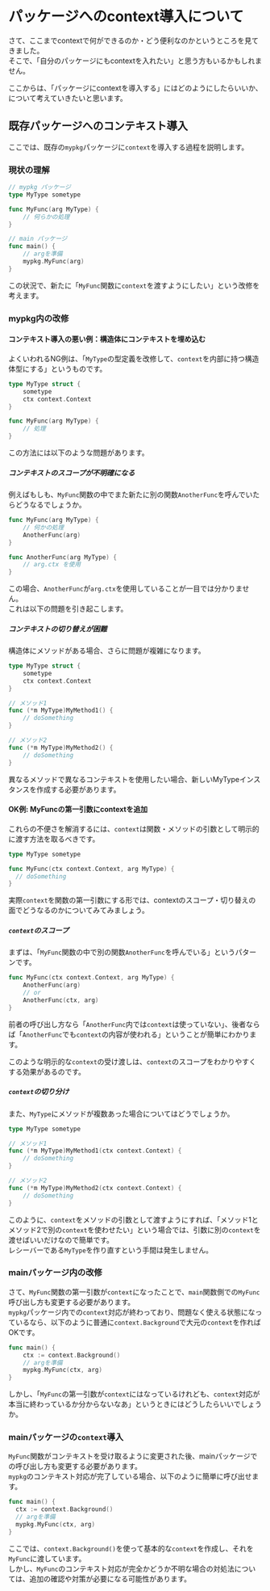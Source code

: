 # パッケージへのcontext導入について
さて、ここまでcontextで何ができるのか・どう便利なのかというところを見てきました。  
そこで、「自分のパッケージにもcontextを入れたい」と思う方もいるかもしれません。  

ここからは、「パッケージにcontextを導入する」にはどのようにしたらいいか、について考えていきたいと思います。  

## 既存パッケージへのコンテキスト導入
ここでは、既存の`mypkg`パッケージに`context`を導入する過程を説明します。  

### 現状の理解

```go
// mypkg パッケージ
type MyType sometype

func MyFunc(arg MyType) {
    // 何らかの処理
}
```

```go
// main パッケージ
func main() {
    // argを準備
    mypkg.MyFunc(arg)
}
```

この状況で、新たに「`MyFunc`関数に`context`を渡すようにしたい」という改修を考えます。  

### mypkg内の改修
#### コンテキスト導入の悪い例：構造体にコンテキストを埋め込む
よくいわれるNG例は、「`MyType`の型定義を改修して、`context`を内部に持つ構造体型にする」というものです。  

```go
type MyType struct {
    sometype
    ctx context.Context
}

func MyFunc(arg MyType) {
    // 処理
}
```

この方法には以下のような問題があります。

##### コンテキストのスコープが不明確になる

例えばもしも、`MyFunc`関数の中でまた新たに別の関数`AnotherFunc`を呼んでいたらどうなるでしょうか。  

```go
func MyFunc(arg MyType) {
    // 何かの処理
    AnotherFunc(arg)
}

func AnotherFunc(arg MyType) {
    // arg.ctx を使用
}
```

この場合、`AnotherFunc`が`arg.ctx`を使用していることが一目では分かりません。  
これは以下の問題を引き起こします。  

##### コンテキストの切り替えが困難
構造体にメソッドがある場合、さらに問題が複雑になります。  

```go
type MyType struct {
	sometype
	ctx context.Context
}

// メソッド1
func (*m MyType)MyMethod1() {
	// doSomething
}

// メソッド2
func (*m MyType)MyMethod2() {
	// doSomething
}
```

異なるメソッドで異なるコンテキストを使用したい場合、新しいMyTypeインスタンスを作成する必要があります。  

#### OK例: MyFuncの第一引数にcontextを追加
これらの不便さを解消するには、`context`は関数・メソッドの引数として明示的に渡す方法を取るべきです。  

```go
type MyType sometype

func MyFunc(ctx context.Context, arg MyType) {
  // doSomething
}
```

実際`context`を関数の第一引数にする形では、contextのスコープ・切り替えの面でどうなるのかについてみてみましょう。  

##### `context`のスコープ
まずは、「`MyFunc`関数の中で別の関数`AnotherFunc`を呼んでいる」というパターンです。  

```go
func MyFunc(ctx context.Context, arg MyType) {
	AnotherFunc(arg)
	// or
	AnotherFunc(ctx, arg)
}
```

前者の呼び出し方なら「`AnotherFunc`内では`context`は使っていない」、後者ならば「`AnotherFunc`でも`context`の内容が使われる」ということが簡単にわかります。  

このような明示的な`context`の受け渡しは、`context`のスコープをわかりやすくする効果があるのです。  

##### `context`の切り分け
また、`MyType`にメソッドが複数あった場合についてはどうでしょうか。  

```go
type MyType sometype

// メソッド1
func (*m MyType)MyMethod1(ctx context.Context) {
	// doSomething
}

// メソッド2
func (*m MyType)MyMethod2(ctx context.Context) {
	// doSomething
}
```

このように、`context`をメソッドの引数として渡すようにすれば、「メソッド1とメソッド2で別の`context`を使わせたい」という場合では、引数に別の`context`を渡せばいいだけなので簡単です。  
レシーバーである`MyType`を作り直すという手間は発生しません。  

### mainパッケージ内の改修
さて、`MyFunc`関数の第一引数が`context`になったことで、`main`関数側での`MyFunc`呼び出し方も変更する必要があります。  
`mypkg`パッケージ内での`context`対応が終わっており、問題なく使える状態になっているなら、以下のように普通に`context.Background`で大元の`context`を作ればOKです。  

```go
func main() {
	ctx := context.Background()
	// argを準備
	mypkg.MyFunc(ctx, arg)
}
```

しかし、「`MyFunc`の第一引数が`context`にはなっているけれども、`context`対応が本当に終わっているか分からないなあ」というときにはどうしたらいいでしょうか。  

### mainパッケージの`context`導入
`MyFunc`関数がコンテキストを受け取るように変更された後、mainパッケージでの呼び出し方も変更する必要があります。  
`mypkg`のコンテキスト対応が完了している場合、以下のように簡単に呼び出せます。  

```go
func main() {
  ctx := context.Background()
  // argを準備
  mypkg.MyFunc(ctx, arg)
}
```

ここでは、`context.Background()`を使って基本的な`context`を作成し、それを`MyFunc`に渡しています。  
しかし、`MyFunc`のコンテキスト対応が完全かどうか不明な場合の対処法については、追加の確認や対策が必要になる可能性があります。  

